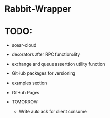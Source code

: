 # Rabbit-Wrapper

# TODO: 
   * sonar-cloud 
   * decorators after RPC functionality
   * exchange and queue asserttion utility function
   * GitHub packages for versioning
   * examples section 
   * GitHub Pages

* TOMORROW:
   * Write auto ack for client consume
